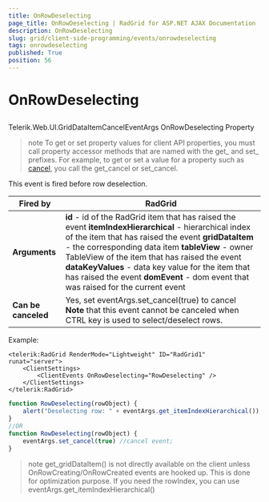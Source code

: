 ```yaml
---
title: OnRowDeselecting
page_title: OnRowDeselecting | RadGrid for ASP.NET AJAX Documentation
description: OnRowDeselecting
slug: grid/client-side-programming/events/onrowdeselecting
tags: onrowdeselecting
published: True
position: 56
---
```


# OnRowDeselecting



## 

Telerik.Web.UI.GridDataItemCancelEventArgs OnRowDeselecting Property

>note To get or set property values for client API properties, you must call property accessor methods that are named with the get_ and set_ prefixes. For example, to get or set a value for a property such as [cancel](https://msdn.microsoft.com/en-us/library/bb310859.aspx), you call the get_cancel or set_cancel.
>


This event is fired before row deselection.


|  **Fired by**  | RadGrid |
| ------ | ------ |
| **Arguments** | **id** - id of the RadGrid item that has raised the event **itemIndexHierarchical** - hierarchical index of the item that has raised the event **gridDataItem** - the corresponding data item **tableView** - owner TableView of the item that has raised the event **dataKeyValues** - data key value for the item that has raised the event **domEvent** - dom event that was raised for the current event|
| **Can be canceled** |Yes, set eventArgs.set_cancel(true) to cancel **Note** that this event cannot be canceled when CTRL key is used to select/deselect rows.|

Example:

````ASP.NET
<telerik:RadGrid RenderMode="Lightweight" ID="RadGrid1" runat="server">
    <ClientSettings>
        <ClientEvents OnRowDeselecting="RowDeselecting" />
    </ClientSettings>
</telerik:RadGrid>
````



````JavaScript
function RowDeselecting(rowObject) {
    alert("Deselecting row: " + eventArgs.get_itemIndexHierarchical());
}
//OR
function RowDeselecting(rowObject) {
    eventArgs.set_cancel(true) //cancel event;
}
````



>note get_gridDataItem() is not directly available on the client unless OnRowCreating/OnRowCreated events are hooked up. This is done for optimization purpose. If you need the rowIndex, you can use eventArgs.get_itemIndexHierarchical()
>

